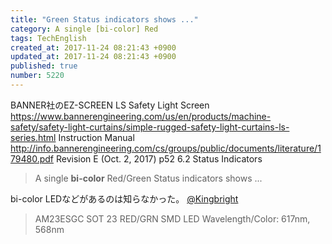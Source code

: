 ```yaml
---
title: "Green Status indicators shows ..."
category: A single [bi-color] Red
tags: TechEnglish
created_at: 2017-11-24 08:21:43 +0900
updated_at: 2017-11-24 08:21:43 +0900
published: true
number: 5220
---
```


BANNER社のEZ-SCREEN LS Safety Light Screen
https://www.bannerengineering.com/us/en/products/machine-safety/safety-light-curtains/simple-rugged-safety-light-curtains-ls-series.html
Instruction Manual
http://info.bannerengineering.com/cs/groups/public/documents/literature/179480.pdf
Revision E (Oct. 2, 2017)
p52
6.2 Status Indicators

> A single **bi-color** Red/Green Status indicators shows ...

bi-color LEDなどがあるのは知らなかった。
[@Kingbright](http://www.kingbrightusa.com/category.asp?catalog_name=LED&category_name=KCTop-Emitting+Bi-Color+SMD+LED&Page=1)
> AM23ESGC
SOT 23 RED/GRN SMD LED
Wavelength/Color: 617nm, 568nm


